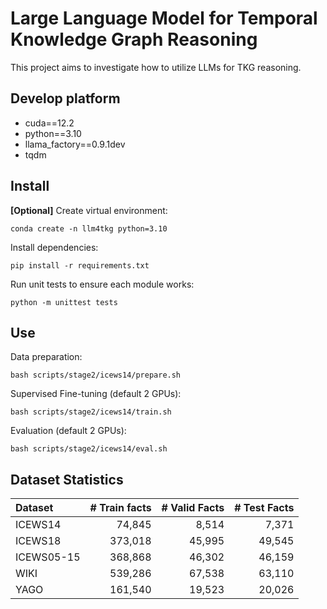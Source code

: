 # Large Language Model for Temporal Knowledge Graph Reasoning
This project aims to investigate how to utilize LLMs for TKG reasoning.

## Develop platform
- cuda==12.2
- python==3.10
- llama_factory==0.9.1dev
- tqdm

## Install
**[Optional]** Create virtual environment:  
```shell
conda create -n llm4tkg python=3.10
```

Install dependencies:  
```shell
pip install -r requirements.txt
```

Run unit tests to ensure each module works:
```shell
python -m unittest tests
```

## Use
Data preparation:
```shell
bash scripts/stage2/icews14/prepare.sh
```

Supervised Fine-tuning (default 2 GPUs):
```shell
bash scripts/stage2/icews14/train.sh
```

Evaluation (default 2 GPUs):
```shell
bash scripts/stage2/icews14/eval.sh
```

## Dataset Statistics
| Dataset    | # Train facts | # Valid Facts | # Test Facts |
|:-----------|--------------:|--------------:|-------------:|
| ICEWS14    |        74,845 |         8,514 |        7,371 |
| ICEWS18    |       373,018 |        45,995 |       49,545 |
| ICEWS05-15 |       368,868 |        46,302 |       46,159 |
| WIKI       |       539,286 |        67,538 |       63,110 |
| YAGO       |       161,540 |        19,523 |       20,026 |

